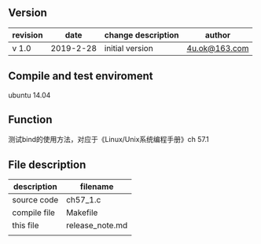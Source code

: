 ## Version

| revision | date      | change description | author        |
| -------- | --------- | ------------------ | ------------- |
| v 1.0    | 2019-2-28 | initial version    | 4u.ok@163.com |



## Compile and test enviroment

ubuntu 14.04



## Function

测试bind的使用方法，对应于《Linux/Unix系统编程手册》ch 57.1



## File description

| description  | filename        |
| ------------ | --------------- |
| source code  | ch57_1.c        |
| compile file | Makefile        |
| this file    | release_note.md |
|              |                 |

